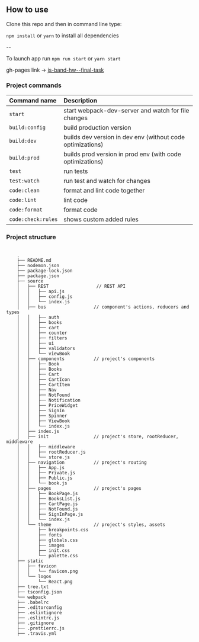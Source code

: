 ## How to use

Clone this repo and then in command line type:

`npm install` or `yarn`  to  install all dependencies

--

To launch app run `npm run start` or `yarn start` 


gh-pages link → [js-band-hw--final-task](https://nazarenkodima.github.io/js-band-hw-final-task/index.html)


### Project commands
Command name       | Description                                                      
:------------------|:----------------------------------
`start`            | start webpack-dev-server and watch for file changes          |
`build:config`     | build production version
`build:dev`        | builds dev version in dev env  (without code optimizations)
`build:prod`       | builds prod version in prod env (with code optimizations)
`test`             | run tests
`test:watch`       | run test and watch for changes
`code:clean`       | format and lint code together
`code:lint`        | lint code
`code:format`      | format code
`code:check:rules` | shows custom added rules

### Project structure
<pre>
   <code>
    .
    ├── README.md
    ├── nodemon.json
    ├── package-lock.json
    ├── package.json
    ├── source
    │   ├── REST                  // REST API
    │   │   ├── api.js
    │   │   ├── config.js
    │   │   └── index.js
    │   ├── bus                  // component's actions, reducers and types
    │   │   ├── auth
    │   │   ├── books
    │   │   ├── cart
    │   │   ├── counter
    │   │   ├── filters
    │   │   ├── ui
    │   │   ├── validators
    │   │   └── viewBook
    │   ├── components           // project's components
    │   │   ├── Book
    │   │   ├── Books
    │   │   ├── Cart
    │   │   ├── CartIcon
    │   │   ├── CartItem
    │   │   ├── Nav
    │   │   ├── NotFound
    │   │   ├── Notification
    │   │   ├── PriceWidget
    │   │   ├── SignIn
    │   │   ├── Spinner
    │   │   ├── ViewBook
    │   │   └── index.js
    │   ├── index.js
    │   ├── init                 // project's store, rootReducer, middleware     
    │   │   ├── middleware
    │   │   ├── rootReducer.js
    │   │   └── store.js
    │   ├── navigation           // project's routing
    │   │   ├── App.js
    │   │   ├── Private.js
    │   │   ├── Public.js
    │   │   └── book.js
    │   ├── pages                // project's pages
    │   │   ├── BookPage.js
    │   │   ├── BooksList.js
    │   │   ├── CartPage.js
    │   │   ├── NotFound.js
    │   │   ├── SignInPage.js
    │   │   └── index.js
    │   └── theme                // project's styles, assets
    │       ├── breakpoints.css
    │       ├── fonts
    │       ├── globals.css
    │       ├── images
    │       ├── init.css
    │       └── palette.css
    ├── static             
    │   ├── favicon
    │   │   └── favicon.png
    │   └── logos
    │       └── React.png
    ├── tree.txt
    ├── tsconfig.json
    └── webpack
    ├── .babelrc
    ├── .editorconfig
    ├── .eslintignore
    ├── .eslintrc.js
    ├── .gitignore
    ├── .prettierrc.js
    ├── .travis.yml
   </code>
</pre>
